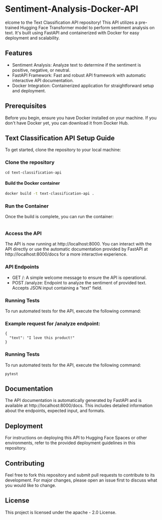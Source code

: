 # Sentiment-Analysis-Docker-API

elcome to the Text Classification API repository! This API utilizes a pre-trained Hugging Face Transformer model to perform sentiment analysis on text. It's built using FastAPI and containerized with Docker for easy deployment and scalability.

## Features
- Sentiment Analysis: Analyze text to determine if the sentiment is positive, negative, or neutral.
- FastAPI Framework: Fast and robust API framework with automatic interactive API documentation.
- Docker Integration: Containerized application for straightforward setup and deployment.

## Prerequisites
Before you begin, ensure you have Docker installed on your machine. If you don't have Docker yet, you can download it from Docker Hub.


## Text Classification API Setup Guide

To get started, clone the repository to your local machine:


### Clone the repository
``` git clone https://github.com/Novera-123/Sentiment-Analysis-Docker-API.git
cd text-classification-api
```

#### Build the Docker container
```bash
docker build -t text-classification-api .
```

### Run the Container
Once the build is complete, you can run the container:
```docker run -p 8000:8000 text-classification-api
```
### Access the API
The API is now running at http://localhost:8000. You can interact with the API directly or use the automatic documentation provided by FastAPI at http://localhost:8000/docs for a more interactive experience.

### API Endpoints
- GET /: A simple welcome message to ensure the API is operational.
- POST /analyze: Endpoint to analyze the sentiment of provided text. Accepts JSON input containing a "text" field.

### Running Tests
To run automated tests for the API, execute the following command:

### Example request for /analyze endpoint:
```
{
  "text": "I love this product!"
}
```
### Running Tests
To run automated tests for the API, execute the following command:
```
pytest

```
## Documentation
The API documentation is automatically generated by FastAPI and is available at http://localhost:8000/docs. This includes detailed information about the endpoints, expected input, and formats.

## Deployment
For instructions on deploying this API to Hugging Face Spaces or other environments, refer to the provided deployment guidelines in this repository.

## Contributing
Feel free to fork this repository and submit pull requests to contribute to its development. For major changes, please open an issue first to discuss what you would like to change.

## License
This project is licensed under the apache - 2.0 License.
